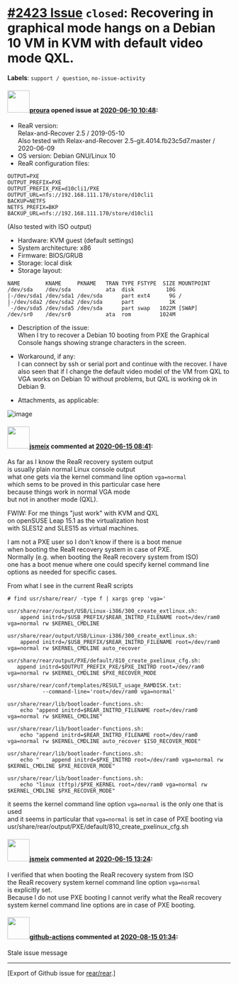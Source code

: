 [\#2423 Issue](https://github.com/rear/rear/issues/2423) `closed`: Recovering in graphical mode hangs on a Debian 10 VM in KVM with default video mode QXL.
===========================================================================================================================================================

**Labels**: `support / question`, `no-issue-activity`

#### <img src="https://avatars.githubusercontent.com/u/5682570?u=ba20b78282de290e0183ad258b26f7a384818445&v=4" width="50">[proura](https://github.com/proura) opened issue at [2020-06-10 10:48](https://github.com/rear/rear/issues/2423):

-   ReaR version:  
    Relax-and-Recover 2.5 / 2019-05-10  
    Also tested with Relax-and-Recover 2.5-git.4014.fb23c5d7.master /
    2020-06-09
-   OS version: Debian GNU/Linux 10
-   ReaR configuration files:

<!-- -->

    OUTPUT=PXE
    OUTPUT_PREFIX=PXE
    OUTPUT_PREFIX_PXE=d10cli1/PXE
    OUTPUT_URL=nfs://192.168.111.170/store/d10cli1
    BACKUP=NETFS
    NETFS_PREFIX=BKP
    BACKUP_URL=nfs://192.168.111.170/store/d10cli1

(Also tested with ISO output)

-   Hardware: KVM guest (default settings)
-   System architecture: x86
-   Firmware: BIOS/GRUB
-   Storage: local disk
-   Storage layout:

<!-- -->

    NAME        KNAME     PKNAME   TRAN TYPE FSTYPE  SIZE MOUNTPOINT
    /dev/sda    /dev/sda           ata  disk          10G 
    |-/dev/sda1 /dev/sda1 /dev/sda      part ext4      9G /
    |-/dev/sda2 /dev/sda2 /dev/sda      part           1K 
    `-/dev/sda5 /dev/sda5 /dev/sda      part swap   1022M [SWAP]
    /dev/sr0    /dev/sr0           ata  rom         1024M 

-   Description of the issue:  
    When I try to recover a Debian 10 booting from PXE the Graphical
    Console hangs showing strange characters in the screen.

-   Workaround, if any:  
    I can connect by ssh or serial port and continue with the recover. I
    have also seen that if I change the default video model of the VM
    from QXL to VGA works on Debian 10 without problems, but QXL is
    working ok in Debian 9.

-   Attachments, as applicable:

![image](https://user-images.githubusercontent.com/5682570/84256742-9ecaae00-ab14-11ea-9c82-d43bcc0c387b.png)

#### <img src="https://avatars.githubusercontent.com/u/1788608?u=925fc54e2ce01551392622446ece427f51e2f0ce&v=4" width="50">[jsmeix](https://github.com/jsmeix) commented at [2020-06-15 08:41](https://github.com/rear/rear/issues/2423#issuecomment-643990274):

As far as I know the ReaR recovery system output  
is usually plain normal Linux console output  
what one gets via the kernel command line option `vga=normal`  
which sems to be proved in this particular case here  
because things work in normal VGA mode  
but not in another mode (QXL).

FWIW: For me things "just work" with KVM and QXL  
on openSUSE Leap 15.1 as the virtualization host  
with SLES12 and SLES15 as virtual machines.

I am not a PXE user so I don't know if there is a boot menue  
when booting the ReaR recovery system in case of PXE.  
Normally (e.g. when booting the ReaR recovery system from ISO)  
one has a boot menue where one could specify kernel command line  
options as needed for specific cases.

From what I see in the current ReaR scripts

    # find usr/share/rear/ -type f | xargs grep 'vga='

    usr/share/rear/output/USB/Linux-i386/300_create_extlinux.sh:
        append initrd=/$USB_PREFIX/$REAR_INITRD_FILENAME root=/dev/ram0 vga=normal rw $KERNEL_CMDLINE

    usr/share/rear/output/USB/Linux-i386/300_create_extlinux.sh:
        append initrd=/$USB_PREFIX/$REAR_INITRD_FILENAME root=/dev/ram0 vga=normal rw $KERNEL_CMDLINE auto_recover

    usr/share/rear/output/PXE/default/810_create_pxelinux_cfg.sh:
       append initrd=$OUTPUT_PREFIX_PXE/$PXE_INITRD root=/dev/ram0 vga=normal rw $KERNEL_CMDLINE $PXE_RECOVER_MODE

    usr/share/rear/conf/templates/RESULT_usage_RAMDISK.txt:
               --command-line='root=/dev/ram0 vga=normal'

    usr/share/rear/lib/bootloader-functions.sh:
        echo "append initrd=$REAR_INITRD_FILENAME root=/dev/ram0 vga=normal rw $KERNEL_CMDLINE"

    usr/share/rear/lib/bootloader-functions.sh:
        echo "append initrd=$REAR_INITRD_FILENAME root=/dev/ram0 vga=normal rw $KERNEL_CMDLINE auto_recover $ISO_RECOVER_MODE"

    usr/share/rear/lib/bootloader-functions.sh:
        echo "    append initrd=$PXE_INITRD root=/dev/ram0 vga=normal rw $KERNEL_CMDLINE $PXE_RECOVER_MODE"

    usr/share/rear/lib/bootloader-functions.sh:
        echo "linux (tftp)/$PXE_KERNEL root=/dev/ram0 vga=normal rw $KERNEL_CMDLINE $PXE_RECOVER_MODE"

it seems the kernel command line option `vga=normal` is the only one
that is used  
and it seems in particular that `vga=normal` is set in case of PXE
booting via  
usr/share/rear/output/PXE/default/810\_create\_pxelinux\_cfg.sh

#### <img src="https://avatars.githubusercontent.com/u/1788608?u=925fc54e2ce01551392622446ece427f51e2f0ce&v=4" width="50">[jsmeix](https://github.com/jsmeix) commented at [2020-06-15 13:24](https://github.com/rear/rear/issues/2423#issuecomment-644132723):

I verified that when booting the ReaR recovery system from ISO  
the ReaR recovery system kernel command line option `vga=normal`  
is explicitly set.  
Because I do not use PXE booting I cannot verify what the ReaR
recovery  
system kernel command line options are in case of PXE booting.

#### <img src="https://avatars.githubusercontent.com/in/15368?v=4" width="50">[github-actions](https://github.com/apps/github-actions) commented at [2020-08-15 01:34](https://github.com/rear/rear/issues/2423#issuecomment-674329817):

Stale issue message

------------------------------------------------------------------------

\[Export of Github issue for
[rear/rear](https://github.com/rear/rear).\]

